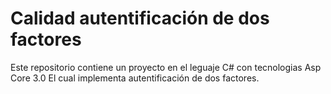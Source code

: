 # Calidad autentificación de dos factores

Este repositorio contiene un proyecto en el leguaje C# con tecnologias Asp Core 3.0 
El cual implementa autentificación de dos factores.
